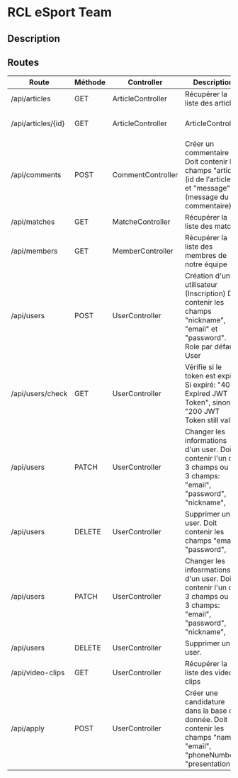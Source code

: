 # RCL eSport Team

## Description

## Routes

| Route              | Méthode |  Controller | Description                                                                                                               | Usable ? |
|--------------------|---------|---------------------------------------------------------------------------------------------------------------------------|----------|-----------|
| /api/articles      | GET     |  ArticleController | Récupérer la liste des articles                                                                                           | YES      |
| /api/articles/{id} | GET     |ArticleController|  ArticleController |  Récupérer un article spécifique                                                                                           | YES      |
| /api/comments      | POST    | CommentController |Créer un commentaire <br/> Doit contenir les champs "article" (id de l'article) et "message" (message du commentaire)     | YES       |
| /api/matches       | GET     | MatcheController |Récupérer la liste des matchs                                                                                             | YES      |
| /api/members       | GET     | MemberController |Récupérer la liste des membres de notre équipe                                                                            | YES      |
| /api/users         | POST    | UserController |Création d'un utilisateur (Inscription) Doit contenir les champs "nickname", "email" et "password". Role par défaut: User | YES      |
| /api/users/check   | GET     | UserController |Vérifie si le token est expiré. Si expiré: "401 Expired JWT Token", sinon "200 JWT Token still valid"                     | YES      |
| /api/users         | PATCH   | UserController |Changer les informations d'un user.  Doit contenir l'un des 3 champs ou les 3 champs: "email", "password", "nickname",   | YES      |
| /api/users         | DELETE  | UserController |Supprimer un user.  Doit contenir les champs "email", "password",                                                         | NO       |
| /api/users         | PATCH   | UserController |Changer les infosrmations d'un user.  Doit contenir l'un des 3 champs ou les 3 champs: "email", "password", "nickname",   | YES      |
| /api/users         | DELETE  | UserController |Supprimer un user.    
| /api/video-clips   | GET     | UserController |Récupérer la liste des video clips                                                                                        | YES      |
| /api/apply         | POST    | UserController |Créer une candidature dans la base de donnée.  Doit contenir les champs "name", "email", "phoneNumber", "presentation".   | NO       |

